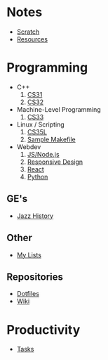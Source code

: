 # Notes

- [Scratch](scratch.md)
- [Resources](resources.md)

# Programming

- C++
  1. [CS31](Programming/CS31.md)
  2. [CS32](Programming/CS32.md)
- Machine-Level Programming
  1. [CS33](Programming/CS33.md)
- Linux / Scripting
  1. [CS35L](Programming/CS35L.md)
  2. [Sample Makefile](Programming/Makefile)
- Webdev
  1. [JS/Node.js](Programming/javascript.md)
  2. [Responsive Design](Programming/webdev.md)
  3. [React](Programming/react.md)
  4. [Python](Programming/python.md)

## GE's

- [Jazz History](Other/M50B.md)

## Other

- [My Lists](my-lists.md)

## Repositories

- [Dotfiles](~/dotfiles/README.md)
- [Wiki](~/OneDrive/Documents/Wiki/index.md)

# Productivity

- [Tasks](tasks.todo)
